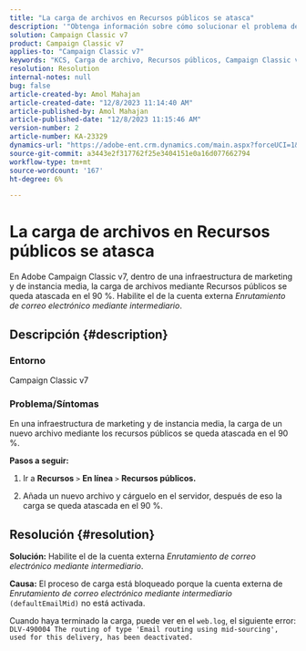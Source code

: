 ```yaml
---
title: "La carga de archivos en Recursos públicos se atasca"
description: '"Obtenga información sobre cómo solucionar el problema de Adobe Campaign Classic v7: la carga de un nuevo archivo a través de Recursos públicos se queda atascada en un 90 %".'
solution: Campaign Classic v7
product: Campaign Classic v7
applies-to: "Campaign Classic v7"
keywords: "KCS, Carga de archivo, Recursos públicos, Campaign Classic v7, "
resolution: Resolution
internal-notes: null
bug: false
article-created-by: Amol Mahajan
article-created-date: "12/8/2023 11:14:40 AM"
article-published-by: Amol Mahajan
article-published-date: "12/8/2023 11:15:46 AM"
version-number: 2
article-number: KA-23329
dynamics-url: "https://adobe-ent.crm.dynamics.com/main.aspx?forceUCI=1&pagetype=entityrecord&etn=knowledgearticle&id=057e29f6-ba95-ee11-be37-6045bd006268"
source-git-commit: a3443e2f317762f25e3404151e0a16d077662794
workflow-type: tm+mt
source-wordcount: '167'
ht-degree: 6%

---
```


# La carga de archivos en Recursos públicos se atasca


En Adobe Campaign Classic v7, dentro de una infraestructura de marketing y de instancia media, la carga de archivos mediante Recursos públicos se queda atascada en el 90 %. Habilite el de la cuenta externa *Enrutamiento de correo electrónico mediante intermediario*.

## Descripción {#description}


### Entorno

Campaign Classic v7



### <b>Problema/Síntomas</b>

En una infraestructura de marketing y de instancia media, la carga de un nuevo archivo mediante los recursos públicos se queda atascada en el 90 %.



<b>Pasos a seguir:</b>

1. Ir a <b>Recursos</b> `>`  <b>En línea</b> `>`  <b>Recursos públicos.</b>


2. Añada un nuevo archivo y cárguelo en el servidor, después de eso la carga se queda atascada en el 90 %.



## Resolución {#resolution}

<b>Solución:</b>
Habilite el de la cuenta externa *Enrutamiento de correo electrónico mediante intermediario*.


<b>Causa:</b>
El proceso de carga está bloqueado porque la cuenta externa de *Enrutamiento de correo electrónico mediante intermediario* `(defaultEmailMid)` no está activada.

Cuando haya terminado la carga, puede ver en el `web.log`, el siguiente error:
`DLV-490004 The routing of type 'Email routing using mid-sourcing', used for this delivery, has been deactivated.`
